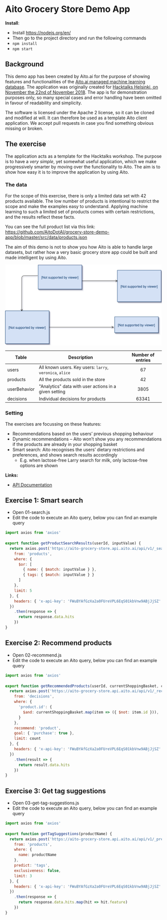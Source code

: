 # Aito Grocery Store Demo App

**Install**:

* Install https://nodejs.org/en/
* Then go to the project directory and run the following commands
* `npm install`
* `npm start`


## Background
This demo app has been created by Aito.ai for the purpose of showing features and functionalities of the [Aito.ai managed machine learning database](https://aito.ai).
The application was originally created for [Hacktalks Helsinki, on November the 22nd of November 2018](https://www.hacktalks.fi/). The app is for demonstration purposes only, so many
special cases and error handling have been omitted in favour of readability and simplicity.

The software is licensed under the Apache 2 license, so it can be cloned and modified at will. It can therefore be used as a template Aito client application.
We accept pull requests in case you find something obvious missing or broken.

## The exercise
The application acts as a template for the Hacktalks workshop. The purpose is to have a _very simple_, yet somewhat useful application, which we make progressively smarter
by moving over the functionality to Aito. The aim is to show how easy it is to improve the application by using Aito.

### The data
For the scope of this exercise, there is only a limited data set with 42 products available. The low number of products is intentional to restrict the scope and
make the examples easy to understand. Applying machine learning to such a limited set of products comes with certain restrictions, and the results reflect these facts.

You can see the full product list via this link: https://github.com/AitoDotAI/grocery-store-demo-app/blob/master/src/data/products.json

The aim of this demo is not to show you how Aito is able to handle large datasets, but rather how a very basic grocery store app could be built and made intelligent by using Aito.

![Data setup diagram](./design/aito-grocery-store.svg)

| Table  | Description | Number of entries |
| ------------- | ------------- |:------:|
| users  | All known users. Key users: `larry`, `veronica`, `alice` | 67 |
| products  | All the products sold in the store | 42 |
| userBehavior  | "Analytics" data with user actions in a given setting  | 3805 |
| decisions  | Individual decisions for products   | 63341 |

### Setting
The exercises are focussing on these features:

- Recommendations based on the users’ previous shopping behaviour
- Dynamic recommendations – Aito won’t show you any recommendations if the products are already in your shopping basket
- Smart search: Aito recognises the users’ dietary restrictions and preferences, and shows search results accordingly
   - E.g. when lactose-free Larry search for milk, only lactose-free options are shown

**Links:**

* [API Documentation](https://aito-grocery-store.api.aito.ai/docs/v1/api/index.html)


## Exercise 1: Smart search

* Open 01-search.js
* Edit the code to execute an Aito query, below you can find an example query


```js
import axios from 'axios'

export function getProductSearchResults(userId, inputValue) {
  return axios.post('https://aito-grocery-store.api.aito.ai/api/v1/_search', {
    from: 'products',
    where: {
      $or: [
        { name: { $match: inputValue } },
        { tags: { $match: inputValue } }
      ]
    },
    limit: 5
  }, {
    headers: { 'x-api-key': 'FWuBYAfGzXa2a0FUreVPL6EqS01kbVnw9ABjJjSZ' },
  })
    .then(response => {
      return response.data.hits
    })
}
```


## Exercise 2: Recommend products

* Open 02-recommend.js
* Edit the code to execute an Aito query, below you can find an example query


```js
import axios from 'axios'

export function getRecommendedProducts(userId, currentShoppingBasket, count) {
  return axios.post('https://aito-grocery-store.api.aito.ai/api/v1/_recommend', {
    from: 'decisions',
    where: {
      'product.id': {
        $and: currentShoppingBasket.map(item => ({ $not: item.id })),
      }
    },
    recommend: 'product',
    goal: { 'purchase': true },
    limit: count
  }, {
    headers: { 'x-api-key': 'FWuBYAfGzXa2a0FUreVPL6EqS01kbVnw9ABjJjSZ' },
  })
    .then(result => {
      return result.data.hits
    })
}
```


## Exercise 3: Get tag suggestions

* Open 03-get-tag-suggestions.js
* Edit the code to execute an Aito query, below you can find an example query


```js
import axios from 'axios'

export function getTagSuggestions(productName) {
  return axios.post('https://aito-grocery-store.api.aito.ai/api/v1/_predict', {
    from: 'products',
    where: {
      name: productName
    },
    predict: 'tags',
    exclusiveness: false,
    limit: 3
  }, {
    headers: { 'x-api-key': 'FWuBYAfGzXa2a0FUreVPL6EqS01kbVnw9ABjJjSZ' },
  })
    .then(response => {
      return response.data.hits.map(hit => hit.feature)
    })
}
```
